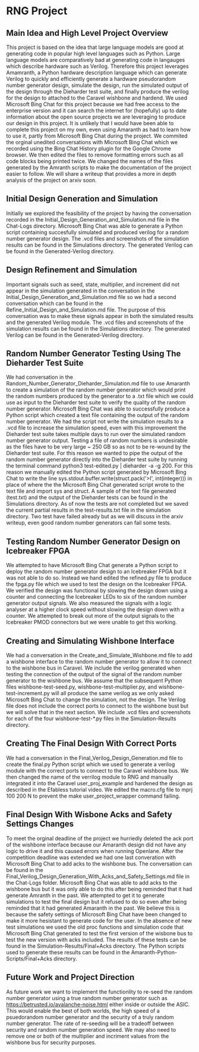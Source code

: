 # RNG Project

## Main Idea and High Level Project Overview

This project is based on the idea that large language models are good at generating code in popular high level languages
such as Python. Large language models are comparatively bad at generating code in langauges which describe hardware such 
as Verilog. Therefore this project leverages Amamranth, a Python hardware description language which can generate Verilog
to quickly and efficiently generate a hardware pseudorandom number generator design, simulate the design, run the simulated output of the design through the Dieharder test suite, and finally produce the verilog for the design to attached to the Caravel wishbone and hardend. We used Microsoft Bing Chat for this project because we had free access
to the enterprise version and it can search the internet for (hopefully) up to date information about the open source
projects we are leveraging to produce our design in this project. It is unlikely that I would have been able to complete this project on my own, even using Amaranth as had to learn how to use it, partly from Microsoft Bing Chat during the project. We commited the orginal unedited conversations with Microsoft Bing Chat which we recorded using the Bing Chat History plugin for the Google Chrome browser. We then edited the files to remove formatting errors such as all code blocks being printed twice. We changed the names of the files generated by the Amranth scripts to make the documentation of the project easier to follow. We will share a writeup that provides a more in depth analysis of the project on arxiv soon. 

## Initial Design Generation and Simulation

Initially we explored the feasibility of the project by having the conversation recorded in the Initial_Design_Generation_and_Simulation.md file in the Chat-Logs directory. Microsoft Bing Chat was able to generate a
Python script containing succesfully simulated and produced verilog for a random number generator design. 
The .vcd files and screenshots of the simulation results can be found in the Simulations directory. 
The generated Verilog can be found in the Generated-Verilog directory. 

## Design Refinement and Simulation

Important signals such as seed, state, multiplier, and increment did not appear in the simulation generated in the conversation in the Initial_Design_Generation_and_Simulation.md file so we had a second conversation which can be found in 
the Refine_Initial_Design_and_Simulation.md file. The purpose of this conversation was to make these signals appear in both the simulated results and the generated Verilog module. The .vcd files and screenshots of the simulation results can be found in the Simulations directory. The generated Verilog can be found in the Generated-Verilog directory.

## Random Number Generator Testing Using The Dieharder Test Suite

We had conversation in the Random_Number_Generator_Dieharder_Simulation.md file to use Amaranth to create a simulation of the random number generator which would print the random numbers produced by the generator to a .txt file which we could use as input to the Dieharder test suite to verify the quality of the random number generator. Microsoft Bing Chat was able to successfully produce a Python script which created
a text file containing the output of the random number generator. We had the script not write the simulation results to a .vcd file to increase the simulation speed, even with this improvement the Dieharder test suite takes multiple days to run over the simulated random number generator output. Testing a file of random numbers is undesirable as the files have to be very large ~ 250 GB so as not to be re-wound by the Dieharder test suite. For this reason we wanted to pipe the output of the random number generator directly into the Dieharder test suite by running the terminal command python3 test-edited.py | dieharder -a -g 200. For this reason we manually edited the Python script generated by Microsoft Bing Chat to write the line sys.stdout.buffer.write(struct.pack('>I', int(integer))) in place of where the the Microsoft Bing Chat generated script wrote to the text file and import sys and struct. A sample of the text file generated (test.txt) and the output of the Dieharder tests can be found in the Simulations directory. As of now the tests are not completed but we saved the current partial results in the test-results.txt file in the simulation directory. Two test have failed already but as we will discuss in the arxiv writeup, even good random number generators can fail some tests. 

## Testing Random Number Generator Design on Icebreaker FPGA

We attempted to have Microsoft Bing Chat generate a Python script to deploy the random number generator design to an Icebreaker FPGA but it was not able to do so. Instead we hand edited the refined.py file to produce the fpga.py file which we used to test the design on the Icebreaker FPGA. We verified the design was functional by slowing the design down using a counter and connecting the Icebreaker LEDs to six of the random number generator output signals. We also measured the signals with a logic analyser at a higher clock speed without slowing the design down with a counter. We attempted to break out more of the output signals to the Icebreaker PMOD connectors but we were unable to get this working. 

## Creating and Simulating Wishbone Interface

We had a conversation in the Create_and_Simulate_Wishbone.md file to add a wishbone interface to the random number generator to allow it to connect to the wishbone bus in Caravel. We include the verilog generated when testing the connection of the output of the signal of the random number generator to the wishbone bus. We assume that the subsequent Python files wishbone-test-seed.py, wishbone-test-multiplier.py, and wishbone-test-increment.py will all produce the same verilog as we only asked Microsoft Bing Chat to change the simulation, not the design. The Verilog file does not include the correct ports to connect to the wishbone bust but we will solve that in the next section. We include .vcd files and screenshots for each of the four wishbone-test-*.py files in the Simulation-Results directory.  

## Creating The Final Design With Correct Ports

We had a conversation in the Final_Verilog_Design_Generation.md file to create the final.py Python script which we used to generate a verilog module with the correct ports to connect to the Caravel wishbone bus. We then changed the name of the verrilog module to RNG and manually integrated it into the Caravel user_proj_example and hardened the design as described in the Efabless tutorial video. We edited the macro.cfg file to mprj 100 200 N to prevent the make user_project_wrapper command failing. 

## Final Design With Wisbone Acks and Safety Settings Changes

To meet the orginal deadline of the project we hurriedly deleted the ack port of the wishbone interface because our Amaranth design did not have any logic to drive it and this caused errors when running Openlane. After the competition deadline was extended we had one last converation with Microsoft Bing Chat to add acks to the wishbone bus. The conversation can be found in the Final_Verilog_Design_Generation_With_Acks_and_Safety_Settings.md file in the Chat-Logs folder. Microsoft Bing Chat was able to add acks to the wishbone bus but it was only able to do this after being reminded that it had generate Amranth in the past. We attempted to get it to generate simulations to test the final design but it refused to do so even after being reminded that it had generated Amaranth in the past. We believe this is because the safety settings of Microsoft Bing Chat have been changed to make it more hesistant to generate code for the user.
In the absence of new test simulations we used the old proc functions and simulation code that Microsoft Bing Chat generated to test the first version of the wisbone bus to test the new version with acks included. The results of these tests can be found in the Simulation-Results/Final+Acks directory. The Python scripts used to generate these results can be found in the Amaranth-Python-Scripts/Final+Acks directory. 

## Future Work and Project Direction

As future work we want to implement the functionlity to re-seed the random number generator using a true random number generator such as https://betrusted.io/avalanche-noise.html either inside or outside the ASIC. This would enable the best of both worlds, the high speed of a psuedorandom number generator and the security of a truly random number generator. The rate of re-seeding will be a tradeoff between security and random number generation speed. We may also need to remove one or both of the multiplier and incriment values from the wishbone bus for security purposes. 
 
